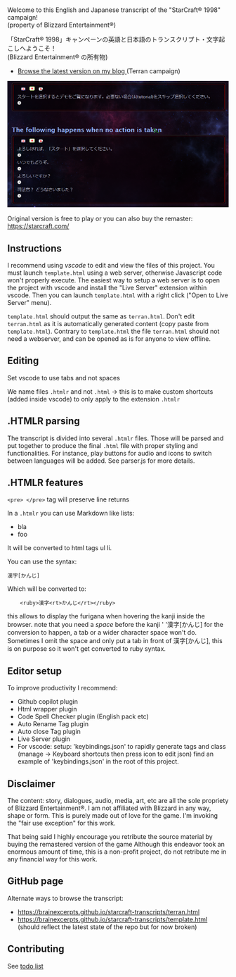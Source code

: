 
<img src="https://rodolphe-vaillant.fr/images/2021-10/starcraft_transcript_terran_banner.jpg" title=""  alt="" >

Welcome to this English and Japanese transcript of the "StarCraft® 1998" campaign!     
(property of Blizzard Entertainment®)

「StarCraft® 1998」キャンペーンの英語と日本語のトランスクリプト・文字起こしへようこそ！    
(Blizzard Entertainment® の所有物)


 - <a href="https://rodolphe-vaillant.fr/entry/131/starcraft-1998-japanese-transcript-terran-campaign"> Browse the latest version on my blog </a> (Terran campaign)

<img src="doc/preview.webp" title=""  alt="" >

Original version is free to play or you can also buy the remaster:
https://starcraft.com/



Instructions
------------

I recommend using *vscode* to edit and view the files of this project.
You must launch `template.html` using a web server, otherwise Javascript code won't properly execute. 
The easiest way to setup a web server is to open the project with vscode and install the "Live Server" extension within vscode.
Then you can launch `template.html` with a right click ("Open to Live Server" menu). 

`template.html` should output the same as `terran.html`.
Don't edit `terran.html` as it is automatically generated content (copy paste from `template.html`). 
Contrary to `template.html` the file `terran.html` should not need a webserver, 
and can be opened as is for anyone to view offline.


Editing
-------

Set vscode to use tabs and not spaces

We name files `.htmlr` and not `.html` ->
this is to make custom shortcuts (added inside vscode) to only apply to the extension `.htmlr`

.HTMLR parsing
--------------

The transcript is divided into several `.htmlr` files.
Those will be parsed and put together to produce the final `.html` file with proper styling and functionalities.
For instance, play buttons for audio and icons to switch between languages will be added.
See parser.js for more details.

.HTMLR features
--------------------

`<pre> </pre>` tag  will preserve line returns

In a `.htmlr` you can use Markdown like lists:
- bla
- foo

It will be converted to html tags ul li.

You can use the syntax:  
```
漢字[かんじ]
```

Which will be converted to:  
```
    <ruby>漢字<rt>かんじ</rt></ruby>
```

this allows to display the furigana when hovering the kanji inside the browser.
note that you need a *space* before the kanji ' '漢字[かんじ] for the conversion to
happen, a tab or a wider character space won't do.
Sometimes I omit the space and only put a tab in front of 漢字[かんじ],
this is on purpose so it won't get converted to ruby syntax.


Editor setup
------------

To improve productivity I recommend:

 - Github copilot plugin
 - Html wrapper plugin
 - Code Spell Checker plugin (English pack etc)
 - Auto Rename Tag plugin
 - Auto close Tag plugin
 - Live Server plugin
 - For vscode:  setup: 'keybindings.json' to rapidly generate tags and class
 (manage -> Keyboard shortcuts then press icon to edit json)
  find an example of 'keybindings.json' in the root of this project.

Disclaimer
----------

The content: story, dialogues, audio, media, art, etc are all the sole propriety of Blizzard Entertainment®. 
I am not affiliated with Blizzard in any way, shape or form. This is purely made out of love for the game. I'm invoking the "fair use exception" for this work.

That being said I highly encourage you retribute the source material by buying the remastered version of the game
Although this endeavor took an enormous amount of time, this is a non-profit project, 
do not retribute me in any financial way for this work.

GitHub page
-----------

Alternate ways to browse the transcript:

- https://brainexcerpts.github.io/starcraft-transcripts/terran.html
- https://brainexcerpts.github.io/starcraft-transcripts/template.html (should reflect the latest state of the repo but for now broken)

Contributing
------------

See [todo list](todo.md)
